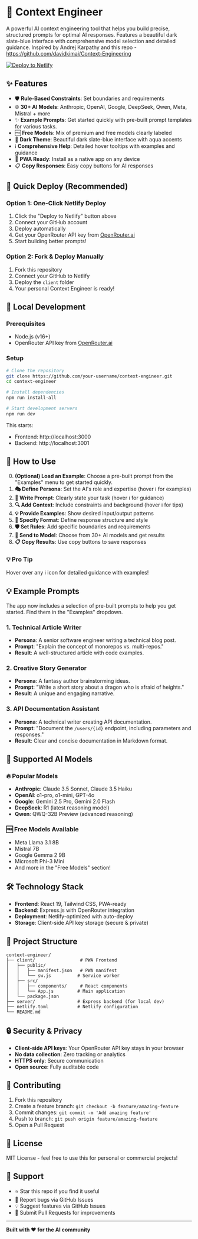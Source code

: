 # 🧠 Context Engineer

A powerful AI context engineering tool that helps you build precise, structured prompts for optimal AI responses. Features a beautiful dark slate-blue interface with comprehensive model selection and detailed guidance. Inspired by Andrej Karpathy and this repo - https://github.com/davidkimai/Context-Engineering

[![Deploy to Netlify](https://www.netlify.com/img/deploy/button.svg)](https://app.netlify.com/start/deploy?repository=https://github.com/your-username/context-engineer)

## ✨ Features

- 🛡️ **Rule-Based Constraints**: Set boundaries and requirements
- 🌐 **30+ AI Models**: Anthropic, OpenAI, Google, DeepSeek, Qwen, Meta, Mistral + more
- ✨ **Example Prompts**: Get started quickly with pre-built prompt templates for various tasks.
- 🆓 **Free Models**: Mix of premium and free models clearly labeled
- 🌙 **Dark Theme**: Beautiful dark slate-blue interface with aqua accents
- ℹ️ **Comprehensive Help**: Detailed hover tooltips with examples and guidance
- 📱 **PWA Ready**: Install as a native app on any device
- 📋 **Copy Responses**: Easy copy buttons for AI responses

## 🚀 Quick Deploy (Recommended)

### Option 1: One-Click Netlify Deploy
1. Click the "Deploy to Netlify" button above
2. Connect your GitHub account
3. Deploy automatically
4. Get your OpenRouter API key from [OpenRouter.ai](https://openrouter.ai)
5. Start building better prompts!

### Option 2: Fork & Deploy Manually
1. Fork this repository
2. Connect your GitHub to Netlify
3. Deploy the `client` folder
4. Your personal Context Engineer is ready!

## 🔧 Local Development

### Prerequisites
- Node.js (v16+)
- OpenRouter API key from [OpenRouter.ai](https://openrouter.ai)

### Setup
```bash
# Clone the repository
git clone https://github.com/your-username/context-engineer.git
cd context-engineer

# Install dependencies
npm run install-all

# Start development servers
npm run dev
```

This starts:
- Frontend: http://localhost:3000
- Backend: http://localhost:3001

## 🎯 How to Use

0. **(Optional) Load an Example**: Choose a pre-built prompt from the "Examples" menu to get started quickly.
1. **🎭 Define Persona**: Set the AI's role and expertise (hover ℹ️ for examples)
2. **📝 Write Prompt**: Clearly state your task (hover ℹ️ for guidance)
3. **🔍 Add Context**: Include constraints and background (hover ℹ️ for tips)
4. **💡 Provide Examples**: Show desired input/output patterns
5. **📐 Specify Format**: Define response structure and style
6. **🛡️ Set Rules**: Add specific boundaries and requirements
7. **🚀 Send to Model**: Choose from 30+ AI models and get results
8. **📋 Copy Results**: Use copy buttons to save responses

### 💡 Pro Tip
Hover over any ℹ️ icon for detailed guidance with examples!

## 💡 Example Prompts

The app now includes a selection of pre-built prompts to help you get started. Find them in the "Examples" dropdown.

### 1. **Technical Article Writer**
- **Persona**: A senior software engineer writing a technical blog post.
- **Prompt**: "Explain the concept of monorepos vs. multi-repos."
- **Result**: A well-structured article with code examples.

### 2. **Creative Story Generator**
- **Persona**: A fantasy author brainstorming ideas.
- **Prompt**: "Write a short story about a dragon who is afraid of heights."
- **Result**: A unique and engaging narrative.

### 3. **API Documentation Assistant**
- **Persona**: A technical writer creating API documentation.
- **Prompt**: "Document the `/users/{id}` endpoint, including parameters and responses."
- **Result**: Clear and concise documentation in Markdown format.

## 🤖 Supported AI Models

### 🔥 Popular Models
- **Anthropic**: Claude 3.5 Sonnet, Claude 3.5 Haiku
- **OpenAI**: o1-pro, o1-mini, GPT-4o
- **Google**: Gemini 2.5 Pro, Gemini 2.0 Flash
- **DeepSeek**: R1 (latest reasoning model)
- **Qwen**: QWQ-32B Preview (advanced reasoning)

### 🆓 Free Models Available
- Meta Llama 3.1 8B
- Mistral 7B
- Google Gemma 2 9B
- Microsoft Phi-3 Mini
- And more in the "Free Models" section!

## 🛠️ Technology Stack

- **Frontend**: React 19, Tailwind CSS, PWA-ready
- **Backend**: Express.js with OpenRouter integration
- **Deployment**: Netlify-optimized with auto-deploy
- **Storage**: Client-side API key storage (secure & private)

## 📁 Project Structure

```
context-engineer/
├── client/                 # PWA Frontend
│   ├── public/
│   │   ├── manifest.json   # PWA manifest
│   │   └── sw.js          # Service worker
│   ├── src/
│   │   ├── components/     # React components
│   │   └── App.js         # Main application
│   └── package.json
├── server/                # Express backend (for local dev)
├── netlify.toml           # Netlify configuration
└── README.md
```

## 🔒 Security & Privacy

- **Client-side API keys**: Your OpenRouter API key stays in your browser
- **No data collection**: Zero tracking or analytics
- **HTTPS only**: Secure communication
- **Open source**: Fully auditable code

## 🤝 Contributing

1. Fork this repository
2. Create a feature branch: `git checkout -b feature/amazing-feature`
3. Commit changes: `git commit -m 'Add amazing feature'`
4. Push to branch: `git push origin feature/amazing-feature`
5. Open a Pull Request

## 📄 License

MIT License - feel free to use this for personal or commercial projects!

## 🙏 Support

- ⭐ Star this repo if you find it useful
- 🐛 Report bugs via GitHub Issues
- 💡 Suggest features via GitHub Issues
- 🔀 Submit Pull Requests for improvements

---

**Built with ❤️ for the AI community**
